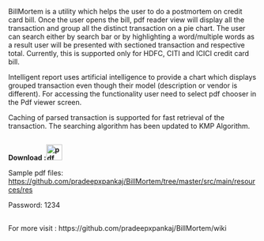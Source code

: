 BillMortem is a utility which helps the user to do a postmortem on credit card bill. Once the user opens the bill, pdf reader view will display all the transaction and group all the distinct transaction on a pie chart. The user can search either by search bar or by highlighting a word/multiple words as a result user will be presented with sectioned transaction and respective total. Currently, this is supported only for HDFC, CITI and ICICI credit card bill.

Intelligent report uses artificial intelligence to provide a chart which displays grouped transaction even though their model (description or vendor is different). For accessing the functionality user need to select pdf chooser in the Pdf viewer screen.

Caching of parsed transaction is supported for fast retrieval of the transaction. The searching algorithm has been updated to KMP Algorithm.

<h2></h2>
<b>Download :<a href="https://github.com/pradeepxpankaj/BillMortem/blob/master/executables/BillMortem_jar.zip"><img src="https://github.com/pradeepxpankaj/BillMortem/blob/master/src/main/resources/res/img_download.png" alt="pdf chooser" width="32px" height="32px"></a> </b>

Sample pdf files: https://github.com/pradeepxpankaj/BillMortem/tree/master/src/main/resources/res

Password: 1234

<h2></h2>
For more visit : https://github.com/pradeepxpankaj/BillMortem/wiki
